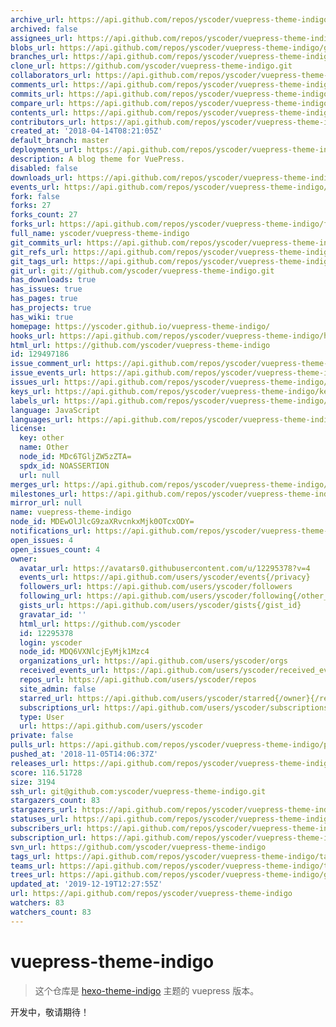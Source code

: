 ```yaml
---
archive_url: https://api.github.com/repos/yscoder/vuepress-theme-indigo/{archive_format}{/ref}
archived: false
assignees_url: https://api.github.com/repos/yscoder/vuepress-theme-indigo/assignees{/user}
blobs_url: https://api.github.com/repos/yscoder/vuepress-theme-indigo/git/blobs{/sha}
branches_url: https://api.github.com/repos/yscoder/vuepress-theme-indigo/branches{/branch}
clone_url: https://github.com/yscoder/vuepress-theme-indigo.git
collaborators_url: https://api.github.com/repos/yscoder/vuepress-theme-indigo/collaborators{/collaborator}
comments_url: https://api.github.com/repos/yscoder/vuepress-theme-indigo/comments{/number}
commits_url: https://api.github.com/repos/yscoder/vuepress-theme-indigo/commits{/sha}
compare_url: https://api.github.com/repos/yscoder/vuepress-theme-indigo/compare/{base}...{head}
contents_url: https://api.github.com/repos/yscoder/vuepress-theme-indigo/contents/{+path}
contributors_url: https://api.github.com/repos/yscoder/vuepress-theme-indigo/contributors
created_at: '2018-04-14T08:21:05Z'
default_branch: master
deployments_url: https://api.github.com/repos/yscoder/vuepress-theme-indigo/deployments
description: A blog theme for VuePress.
disabled: false
downloads_url: https://api.github.com/repos/yscoder/vuepress-theme-indigo/downloads
events_url: https://api.github.com/repos/yscoder/vuepress-theme-indigo/events
fork: false
forks: 27
forks_count: 27
forks_url: https://api.github.com/repos/yscoder/vuepress-theme-indigo/forks
full_name: yscoder/vuepress-theme-indigo
git_commits_url: https://api.github.com/repos/yscoder/vuepress-theme-indigo/git/commits{/sha}
git_refs_url: https://api.github.com/repos/yscoder/vuepress-theme-indigo/git/refs{/sha}
git_tags_url: https://api.github.com/repos/yscoder/vuepress-theme-indigo/git/tags{/sha}
git_url: git://github.com/yscoder/vuepress-theme-indigo.git
has_downloads: true
has_issues: true
has_pages: true
has_projects: true
has_wiki: true
homepage: https://yscoder.github.io/vuepress-theme-indigo/
hooks_url: https://api.github.com/repos/yscoder/vuepress-theme-indigo/hooks
html_url: https://github.com/yscoder/vuepress-theme-indigo
id: 129497186
issue_comment_url: https://api.github.com/repos/yscoder/vuepress-theme-indigo/issues/comments{/number}
issue_events_url: https://api.github.com/repos/yscoder/vuepress-theme-indigo/issues/events{/number}
issues_url: https://api.github.com/repos/yscoder/vuepress-theme-indigo/issues{/number}
keys_url: https://api.github.com/repos/yscoder/vuepress-theme-indigo/keys{/key_id}
labels_url: https://api.github.com/repos/yscoder/vuepress-theme-indigo/labels{/name}
language: JavaScript
languages_url: https://api.github.com/repos/yscoder/vuepress-theme-indigo/languages
license:
  key: other
  name: Other
  node_id: MDc6TGljZW5zZTA=
  spdx_id: NOASSERTION
  url: null
merges_url: https://api.github.com/repos/yscoder/vuepress-theme-indigo/merges
milestones_url: https://api.github.com/repos/yscoder/vuepress-theme-indigo/milestones{/number}
mirror_url: null
name: vuepress-theme-indigo
node_id: MDEwOlJlcG9zaXRvcnkxMjk0OTcxODY=
notifications_url: https://api.github.com/repos/yscoder/vuepress-theme-indigo/notifications{?since,all,participating}
open_issues: 4
open_issues_count: 4
owner:
  avatar_url: https://avatars0.githubusercontent.com/u/12295378?v=4
  events_url: https://api.github.com/users/yscoder/events{/privacy}
  followers_url: https://api.github.com/users/yscoder/followers
  following_url: https://api.github.com/users/yscoder/following{/other_user}
  gists_url: https://api.github.com/users/yscoder/gists{/gist_id}
  gravatar_id: ''
  html_url: https://github.com/yscoder
  id: 12295378
  login: yscoder
  node_id: MDQ6VXNlcjEyMjk1Mzc4
  organizations_url: https://api.github.com/users/yscoder/orgs
  received_events_url: https://api.github.com/users/yscoder/received_events
  repos_url: https://api.github.com/users/yscoder/repos
  site_admin: false
  starred_url: https://api.github.com/users/yscoder/starred{/owner}{/repo}
  subscriptions_url: https://api.github.com/users/yscoder/subscriptions
  type: User
  url: https://api.github.com/users/yscoder
private: false
pulls_url: https://api.github.com/repos/yscoder/vuepress-theme-indigo/pulls{/number}
pushed_at: '2018-11-05T14:06:37Z'
releases_url: https://api.github.com/repos/yscoder/vuepress-theme-indigo/releases{/id}
score: 116.51728
size: 3194
ssh_url: git@github.com:yscoder/vuepress-theme-indigo.git
stargazers_count: 83
stargazers_url: https://api.github.com/repos/yscoder/vuepress-theme-indigo/stargazers
statuses_url: https://api.github.com/repos/yscoder/vuepress-theme-indigo/statuses/{sha}
subscribers_url: https://api.github.com/repos/yscoder/vuepress-theme-indigo/subscribers
subscription_url: https://api.github.com/repos/yscoder/vuepress-theme-indigo/subscription
svn_url: https://github.com/yscoder/vuepress-theme-indigo
tags_url: https://api.github.com/repos/yscoder/vuepress-theme-indigo/tags
teams_url: https://api.github.com/repos/yscoder/vuepress-theme-indigo/teams
trees_url: https://api.github.com/repos/yscoder/vuepress-theme-indigo/git/trees{/sha}
updated_at: '2019-12-19T12:27:55Z'
url: https://api.github.com/repos/yscoder/vuepress-theme-indigo
watchers: 83
watchers_count: 83
---
```

# vuepress-theme-indigo

> 这个仓库是 [hexo-theme-indigo](https://github.com/yscoder/hexo-theme-indigo) 主题的 vuepress 版本。

开发中，敬请期待！
